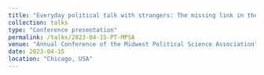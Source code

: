 ```yaml
---
title: "Everyday political talk with strangers: The missing link in the deliberative system."
collection: talks
type: "Conference presentation"
permalink: /talks/2023-04-15-PT-MPSA
venue: "Annual Conference of the Midwest Political Science Association"
date: 2023-04-15
location: "Chicago, USA"
---
```

